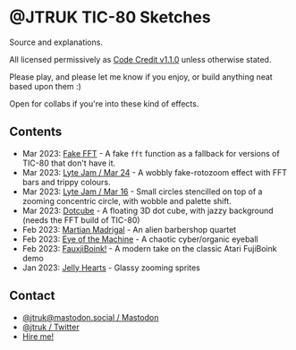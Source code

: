 # @JTRUK TIC-80 Sketches

Source and explanations.

All licensed permissively as [Code Credit v1.1.0](https://codecreditlicense.com/license/1.1.0) unless otherwise stated.

Please play, and please let me know if you enjoy, or build anything neat based upon them :)

Open for collabs if you're into these kind of effects.

## Contents

- Mar 2023: [Fake FFT](./fake-fft) - A fake `fft` function as a fallback for versions of TIC-80 that don't have it.
- Mar 2023: [Lyte Jam / Mar 24](./lytejam-20230324) - A wobbly fake-rotozoom effect with FFT bars and trippy colours.
- Mar 2023: [Lyte Jam / Mar 16](./lytejam-20230316) - Small circles stencilled on top of a zooming concentric circle, with wobble and palette shift.
- Mar 2023: [Dotcube](./dotcube) - A floating 3D dot cube, with jazzy background (needs the FFT build of TIC-80)
- Feb 2023: [Martian Madrigal](./martian-madrigal) - An alien barbershop quartet
- Feb 2023: [Eye of the Machine](./eye-of-the-machine) - A chaotic cyber/organic eyeball
- Feb 2023: [FauxjiBoink!](./fauxjiboink) - A modern take on the classic Atari FujiBoink demo
- Jan 2023: [Jelly Hearts](./jelly-hearts) - Glassy zooming sprites

## Contact

- [@jtruk@mastodon.social / Mastodon](https://mastodon.social/@jtruk)
- [@jtruk / Twitter](https://twitter.com/jtruk)
- [Hire me!](https://www.creativenucleus.com)

